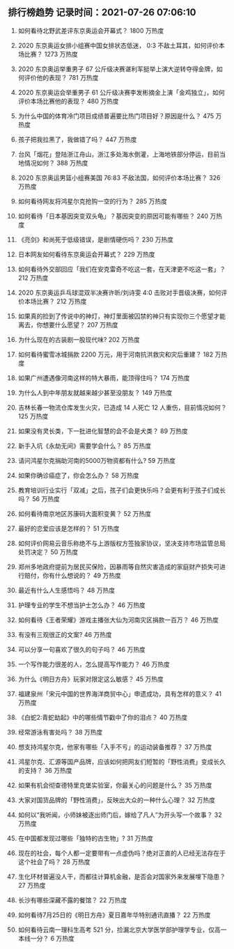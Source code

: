 
## 排行榜趋势 记录时间：2021-07-26 07:06:10
  
  1. 如何看待北野武差评东京奥运会开幕式？ 1800 万热度
    
  2. 2020 东京奥运女排小组赛中国女排状态低迷， 0:3 不敌土耳其，如何评价本场比赛？ 1273 万热度
    
  3. 2020 东京奥运举重男子 67 公斤级决赛谌利军挺举上演大逆转夺得金牌，如何评价他的表现？ 781 万热度
    
  4. 2020 东京奥运会举重男子 61 公斤级决赛李发彬摘金上演「金鸡独立」，如何评价本场比赛他的表现？ 480 万热度
    
  5. 为什么中国的体育冷门项目成绩普遍要比热门项目好？原因是什么？ 475 万热度
    
  6. 孩子把我拉黑了，我做错了吗？ 447 万热度
    
  7. 台风「烟花」登陆浙江舟山，浙江多处海水倒灌，上海地铁部分停运，目前当地情况如何？ 388 万热度
    
  8. 2020 东京奥运男篮小组赛美国 76:83 不敌法国，如何评价本场比赛？ 326 万热度
    
  9. 如何看待网友将鸿星尔克抢购一空的行为？ 285 万热度
    
  10. 如何看待「日本基因突变双头龟」？基因突变的原因可能有哪些？ 240 万热度
    
  11. 《亮剑》和尚死于低级错误，是剧情硬伤吗？ 230 万热度
    
  12. 日本网友如何看待东京奥运会开幕式？ 229 万热度
    
  13. 如何看待外交部回应「我们在安克雷奇不吃这一套，在天津更不吃这一套」？ 212 万热度
    
  14. 2020 东京奥运乒乓球混双半决赛许昕/刘诗雯 4:0 击败对手晋级决赛，如何评价本场比赛？ 212 万热度
    
  15. 如果真的捡到了传说中的神灯，神灯里面被囚禁的神只有实现你三个愿望才能离去，你想要什么愿望？ 207 万热度
    
  16. 为什么现在的古装剧一股现代味? 202 万热度
    
  17. 如何看待蜜雪冰城捐款 2200 万元，用于河南抗洪救灾和灾后重建？ 182 万热度
    
  18. 如果广州遭遇像河南这样的特大暴雨，能顶得住吗？ 174 万热度
    
  19. 为什么人到中年朋友就越来越少甚至没朋友？ 149 万热度
    
  20. 吉林长春一物流仓库发生火灾，已造成 14 人死亡 12 人重伤，目前情况如何？ 125 万热度
    
  21. 如果没有灵长类，下一批进化智慧的会不会是犬类？ 89 万热度
    
  22. 新手入坑《永劫无间》需要学会什么？ 85 万热度
    
  23. 请问鸿星尔克捐助河南的5000万物资都有什么? 59 万热度
    
  24. 如果你确诊癌症了，你会怎么办？ 58 万热度
    
  25. 教育培训行业实行「双减」之后，孩子们会更快乐吗？会更有利于孩子们成长吗？ 56 万热度
    
  26. 如何看待南京地区苏康码大面积变黄？ 52 万热度
    
  27. 最好的恋爱应该是怎样的？ 51 万热度
    
  28. 如何评价网易云音乐称绝不与上游版权方签独家协议，坚决支持市场监管总局处罚决定？ 50 万热度
    
  29. 郑州多地政府提前为居民买保险，因暴雨等自然灾害造成的家庭财产损失可进行赔付，你有什么想说的？ 49 万热度
    
  30. 最近有什么人生感悟吗？ 48 万热度
    
  31. 护理专业的学生不想当护士怎么办？ 46 万热度
    
  32. 如何看待《王者荣耀》游戏主播张大仙为河南灾区捐款一百万？ 46 万热度
    
  33. 有没有三观很正的文案? 46 万热度
    
  34. 可以分享一句喜欢了很久的句子吗？ 46 万热度
    
  35. 一个写作能力很差的人，怎么提高写作能力？ 46 万热度
    
  36. 为什么《明日方舟》玩家对限定这么敏感？ 45 万热度
    
  37. 福建泉州「宋元中国的世界海洋商贸中心」申遗成功，具有怎样的意义？ 41 万热度
    
  38. 《白蛇2:青蛇劫起》中的哪些情节戳中了你的泪点？ 40 万热度
    
  39. 经常游泳有害处吗？ 38 万热度
    
  40. 想支持鸿星尔克，他家有哪些「入手不亏」的运动装备推荐？ 37 万热度
    
  41. 鸿星尔克、汇源等国产品牌，应该如何把网友们短暂的「野性消费」变成长久的支持？ 36 万热度
    
  42. 如果有机会彻查德特里克堡实验室，你最关心的问题是什么？ 35 万热度
    
  43. 大家对国货品牌的「野性消费」，反映出大众的一种什么心理？ 32 万热度
    
  44. 如何以“我听闻，小师妹被逐出师门后，嫁给了凡人”为开头写一个故事？ 32 万热度
    
  45. 在中国都发现过哪些「独特的古生物」? 31 万热度
    
  46. 现在的社会，每个人都一定要带有一点虚伪吗？绝对正直的人已经无法存在于这个社会了吗？ 28 万热度
    
  47. 生化环材普遍没人干，而都往计算机金融，是否会对国家外来发展埋下隐患？ 27 万热度
    
  48. 长沙有哪些深藏不露的餐馆？ 22 万热度
    
  49. 如何看待7月25日的《明日方舟》夏日嘉年华特别通讯直播？ 22 万热度
    
  50. 如何看待云南一理科生高考 521 分，捡漏北京大学医学部护理学专业，仅高一本线一分？ 6 万热度
    